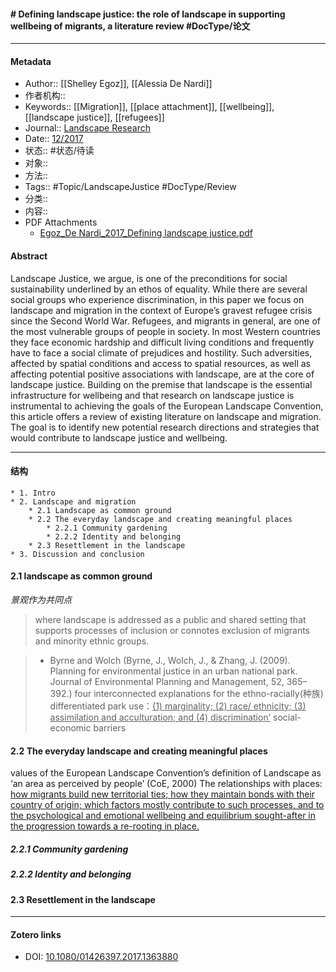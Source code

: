 #### # Defining landscape justice: the role of landscape in supporting wellbeing of migrants, a literature review  #DocType/论文

***
#### Metadata
- Author:: [[Shelley Egoz]], [[Alessia De Nardi]]
- 作者机构:: 
- Keywords:: [[Migration]], [[place attachment]], [[wellbeing]], [[landscape justice]], [[refugees]]
- Journal:: [Landscape Research](landscape-research.md)
- Date:: [12/2017](12/2017)
- 状态:: #状态/待读 
- 对象:: 
- 方法:: 
- Tags:: #Topic/LandscapeJustice #DocType/Review 
- 分类:: 
- 内容:: 
- PDF Attachments
	- [Egoz_De Nardi_2017_Defining landscape justice.pdf](zotero://open-pdf/library/items/MTY9EUBZ)

#### Abstract

Landscape Justice, we argue, is one of the preconditions for social sustainability underlined by an ethos of equality. While there are several social groups who experience discrimination, in this paper we focus on landscape and migration in the context of Europe’s gravest refugee crisis since the Second World War. Refugees, and migrants in general, are one of the most vulnerable groups of people in society. In most Western countries they face economic hardship and difficult living conditions and frequently have to face a social climate of prejudices and hostility. Such adversities, affected by spatial conditions and access to spatial resources, as well as affecting potential positive associations with landscape, are at the core of landscape justice. Building on the premise that landscape is the essential infrastructure for wellbeing and that research on landscape justice is instrumental to achieving the goals of the European Landscape Convention, this article offers a review of existing literature on landscape and migration. The goal is to identify new potential research directions and strategies that would contribute to landscape justice and wellbeing.

***
#### 结构
	* 1. Intro
	* 2. Landscape and migration
		* 2.1 Landscape as common ground
		* 2.2 The everyday landscape and creating meaningful places
			* 2.2.1 Community gardening
			* 2.2.2 Identity and belonging
		* 2.3 Resettlement in the landscape
	* 3. Discussion and conclusion

#### 2.1 landscape as common ground 
*景观作为共同点*
> where landscape is addressed as a public and shared setting that supports processes of inclusion or connotes exclusion of migrants and minority ethnic groups.

> * Byrne and Wolch (Byrne, J., Wolch, J., & Zhang, J. (2009). Planning for environmental justice in an urban national park. Journal of Environmental Planning and Management, 52, 365–392.)
>  four interconnected explanations for the ethno-racially(种族) differentiated park use：<u>(1) marginality; (2) race/ ethnicity; (3) assimilation and acculturation; and (4) discrimination’</u>
> social-economic barriers 



#### 2.2 The everyday landscape and creating meaningful places
values of the European Landscape Convention’s definition of Landscape as ‘an area as perceived by people’ (CoE, 2000)
The relationships with places: <u>how migrants build new territorial ties; how they maintain bonds with their country of origin; which factors mostly contribute to such processes, and to the psychological and emotional wellbeing and equilibrium sought-after in the progression towards a re-rooting in place.</u>



##### 2.2.1 Community gardening
##### 2.2.2 Identity and belonging

#### 2.3 Resettlement in the landscape


***
#### Zotero links
* DOI: [10.1080/01426397.2017.1363880](https://doi.org/10.1080/01426397.2017.1363880)
